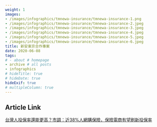 ```yaml
---
weight: 1
images:
- /images/infographics/tmnewa-insurance/tmnewa-insurance-1.png
- /images/infographics/tmnewa-insurance/tmnewa-insurance-2.jpeg
- /images/infographics/tmnewa-insurance/tmnewa-insurance-3.jpeg
- /images/infographics/tmnewa-insurance/tmnewa-insurance-4.jpeg
- /images/infographics/tmnewa-insurance/tmnewa-insurance-5.jpeg
- /images/infographics/tmnewa-insurance/tmnewa-insurance-6.jpeg
title: 新安東京合作專案
date: 2020-06-08
tags:
# - about # homepage
- archive # all posts
- infographics
# hideTitle: true
# hideDate: true
hideExif: true
# multipleColumn: true
---
```


## Article Link

[台灣人投保率還能更高？市調：近38%人網購保險，保險電商有望刷新投保率](https://www.thenewslens.com/article/136379)
